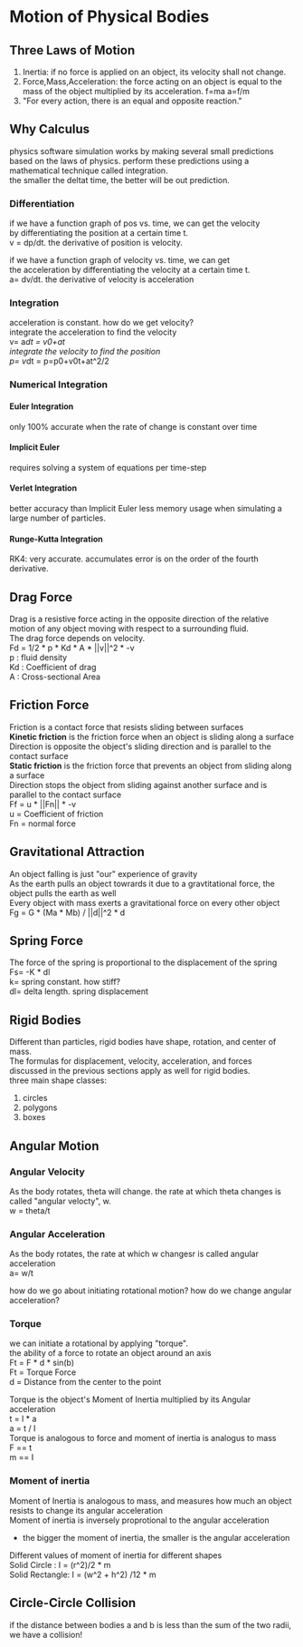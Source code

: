 # Motion of Physical Bodies
## Three Laws of Motion
1. Inertia: if no force is applied on an object, its velocity shall not change.
2. Force,Mass,Acceleration: the force acting on an object is equal to the mass of the object multiplied by its acceleration. f=ma a=f/m
3. "For every action, there is an equal and opposite reaction."


## Why Calculus
 physics software simulation works by making several small predictions\
based on the laws of physics.
 perform these predictions using a mathematical technique called integration.\
 the smaller the deltat time, the better will be out prediction.

### Differentiation
if we have a function graph of pos vs. time, we can get the velocity\
by differentiating the position at a certain time t.\
v = dp/dt. the derivative of position is velocity.

if we have a function graph of velocity vs. time, we can get\
the acceleration by differentiating the velocity at a certain time t.\
a= dv/dt. the derivative of velocity is acceleration

### Integration
acceleration is constant. how do we get velocity?  
integrate the acceleration to find the velocity  
v= a*dt = v0+at  
integrate the velocity to find the position  
p= v*dt = p=p0+v0t+at^2/2  


### Numerical Integration

#### Euler Integration
only 100% accurate when the rate of change is constant over time

#### Implicit Euler
requires solving a system of equations per time-step

#### Verlet Integration
better accuracy than Implicit Euler
less memory usage when simulating a large number of particles.

#### Runge-Kutta Integration
RK4: very accurate.
accumulates error is on the order of the fourth derivative.

## Drag Force
Drag is a resistive force acting in the opposite direction of the relative\
motion of any object moving with respect to a surrounding fluid.\
The drag force depends on velocity.\
Fd = 1/2 * p * Kd * A * ||v||^2 * -v  
p : fluid density  
Kd : Coefficient of drag  
A : Cross-sectional Area  

## Friction Force
Friction is a contact force that resists sliding between surfaces  
**Kinetic friction** is the friction force when an object is sliding along a surface  
Direction is opposite the object's sliding direction and is parallel to the contact surface  
**Static friction** is the friction force that prevents an object from sliding along a surface  
Direction stops the object from sliding against another surface and is parallel to the contact surface  
Ff = u * ||Fn|| * -v  
u = Coefficient of friction  
Fn = normal force

## Gravitational Attraction
An object falling is just "our" experience of gravity  
As the earth pulls an object towrards it due to a gravtitational force, the object pulls the earth as well  
Every object with mass exerts a gravitational force on every other object  
Fg = G * (Ma * Mb) / ||d||^2 * d  

## Spring Force
The force of the spring is proportional to the displacement of the spring  
Fs= -K * dl  
k= spring constant. how stiff?    
dl= delta length. spring displacement

## Rigid Bodies
Different than particles, rigid bodies have shape, rotation, and center of mass.  
The formulas for displacement, velocity, acceleration, and forces  
discussed in the previous sections apply as well for rigid bodies.    
three main shape classes:  
1. circles
2. polygons
3. boxes

## Angular Motion

### Angular Velocity
As the body rotates, theta will change. the rate at which theta changes is called "angular velocty", w.  
w = theta/t  
### Angular Acceleration
As the body rotates, the rate at which w changesr is called angular acceleration  
a= w/t  

how do we go about initiating rotational motion? how do we change angular acceleration?  

### Torque
we can initiate a rotational by applying "torque".  
the ability of a force to rotate an object around an axis  
Ft = F * d * sin(b)  
Ft = Torque Force  
d = Distance from the center to the point  

Torque is the object's Moment of Inertia multiplied by its Angular acceleration  
t = l * a  
a = t / I  
Torque is analogous to force and moment of inertia is analogus to mass  
F == t  
m == I  
### Moment of inertia
Moment of Inertia is analogous to mass, and measures how much an object  
resists to change its angular acceleration  
Moment of inertia is inversely proprotional to the angular acceleration  
- the bigger the moment of inertia, the smaller is the angular acceleration  

Different values of moment of inertia for different shapes  
Solid Circle : I = (r^2)/2 * m  
Solid Rectangle: I = (w^2 + h^2) /12 * m  


## Circle-Circle Collision
if the distance between bodies a and b is less than the sum of the two radii, we have a collision!  

